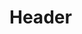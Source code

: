 <!-- TITLE: Breath Of The Dead -->
<!-- SUBTITLE: Allows your metabolism to function with oxygen, allowing you to survive without air. -->

# Header